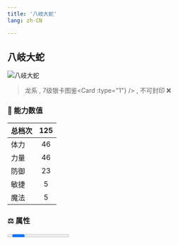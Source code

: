 ```yaml
---
title: '八岐大蛇'
lang: zh-CN

---
```


<RouterBack />

## 八岐大蛇

![八岐大蛇](https://user-images.githubusercontent.com/78347270/115959060-50b07480-a545-11eb-9ebf-a15d44778d81.gif) 

> 龙系 , 7级银卡图鉴<Card :type="1"} /> , 不可封印 :x:


### 💪 能力数值

| 总档次       | 125           |
| :----------- |:-------------:|
| 体力      | 46   <Stars :number="4.5" />  |
| 力量      | 46   <Stars :number="4.5" />  |
| 防御      | 23   <Stars :number="2.5" />  | 
| 敏捷      | 5  <Stars :number="0.5" />  | 
| 魔法      | 5  <Stars :number="0.5" />   | 


### ⚖️ 属性


<Progress earth :number="4" />

<Progress water :number="0" />

<Progress fire :number="0" />

<Progress wind :number="6" />

### ✨ 技能栏 <Strong>6个</Strong>

- 攻击
- 防御

### 👶 1级出现点

- 无











